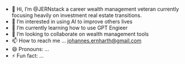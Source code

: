 - 👋 Hi, I’m @JERNstack a career wealth management veteran currently focusing heavily on investment real estate transitions. 
- 👀 I’m interested in using AI to improve others lives
- 🌱 I’m currently learning how to use  GPT Engieer
- 💞️ I’m looking to collaborate on wealth management tools
- 📫 How to reach me ... johannes.ernharth@gmail.com
- 😄 Pronouns: ...
- ⚡ Fun fact: ...

<!---
JERNstack/JERNstack is a ✨ special ✨ repository because its `README.md` (this file) appears on your GitHub profile.
You can click the Preview link to take a look at your changes.
--->
